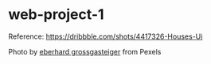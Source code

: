# web-project-1

Reference: https://dribbble.com/shots/4417326-Houses-Ui


Photo by [eberhard grossgasteiger](https://www.pexels.com/@eberhardgross?utm_content=attributionCopyText&utm_medium=referral&utm_source=pexels) from Pexels